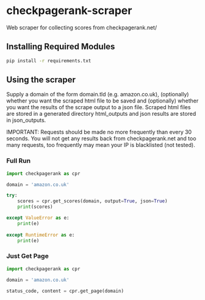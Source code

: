# checkpagerank-scraper
Web scraper for collecting scores from checkpagerank.net/

## Installing Required Modules
```bash
pip install -r requirements.txt
```

## Using the scraper
Supply a domain of the form domain.tld (e.g. amazon.co.uk), (optionally) whether you want the scraped html file to be saved and (optionally) whether you want the results of the scrape output to a json file. Scraped html files are stored in a generated directory html_outputs and json results are stored in json_outputs.

IMPORTANT: Requests should be made no more frequently than every 30 seconds. You will not get any results back from checkpagerank.net and too many requests, too frequently may mean your IP is blacklisted (not tested).

### Full Run
```python
import checkpagerank as cpr

domain = 'amazon.co.uk'

try:
    scores = cpr.get_scores(domain, output=True, json=True)
    print(scores)

except ValueError as e:
    print(e)
    
except RuntimeError as e:
    print(e)
```

### Just Get Page
```python
import checkpagerank as cpr

domain = 'amazon.co.uk'

status_code, content = cpr.get_page(domain)
```